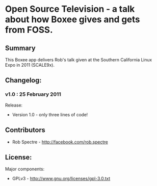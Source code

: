 #  Open Source Television - a talk about how Boxee gives and gets from FOSS.

## Summary

This Boxee app delivers Rob's talk given at the Southern California Linux Expo in 2011 (SCALE9x).


## Changelog:

### v1.0 : 25 February 2011

Release:

<ul>
<li>Version 1.0 - only three lines of code!</li>
</ul>


## Contributors
* Rob Spectre - http://facebook.com/rob.spectre


## License:

Major components:
* GPLv3 - http://www.gnu.org/licenses/gpl-3.0.txt 